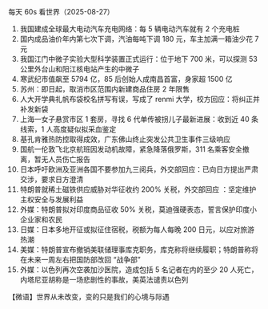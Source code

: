 每天 60s 看世界（2025-08-27）

1. 我国建成全球最大电动汽车充电网络：每 5 辆电动汽车就有 2 个充电桩
2. 国内成品油价年内第七次下调，汽油每吨下调 180 元，车主加满一箱油少花 7 元
3. 我国江门中微子实验大型科学装置正式运行：位于地下 700 米，可以探测 53 公里外台山和阳江核电站产生的中微子
4. 寒武纪市值飙至 5794 亿，85 后创始人成南昌首富，身家超 1500 亿
5. 苏州：即日起，取消市区范围内新建商品住房 2 年限售
6. 人大开学典礼帆布袋校名拼写有误，写成了 renmi 大学，校方回应：将纠正并补发新袋
7. 上海一女子悬赏市区 1 套房，寻找 6 代单传被拐儿子最新进展：收到近 40 条线索，1 人高度疑似拟采血鉴定
8. 基孔肯雅热防控取得成效，广东佛山终止突发公共卫生事件三级响应
9. 国航一伦敦飞北京航班因发动机故障，紧急降落俄罗斯，311 名乘客安全撤离，暂无人员伤亡报告
10. 日本呼吁欧洲及亚洲各国不要参加九三阅兵，外交部回应：已向日方提出严肃交涉，要求日方澄清
11. 特朗普就稀土磁铁供应威胁对华征收约 200% 关税，外交部回应 ：坚定维护主权安全与发展利益
12. 外媒：特朗普拟对印度商品征收 50% 关税，莫迪强硬表态，誓言保护印度小企业家和农民
13. 日媒：日本多地开征或拟征住宿税，税额为每人每晚 200 日元，以应对旅游热潮
14. 美媒：特朗普宣布撤销美联储理事库克职务，库克称将继续履职；特朗普称将在未来一周左右把国防部改回 “战争部”
15. 外媒：以色列再次空袭加沙医院，造成包括 5 名记者在内的至少 20 人死亡，内塔尼亚胡称是一场悲剧性的事故，美英法谴责以色列

【微语】世界从未改变，变的只是我们的心境与际遇